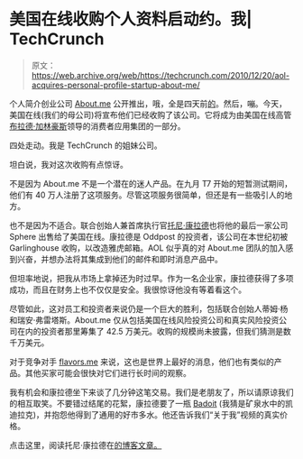 # 美国在线收购个人资料启动约。我| TechCrunch

> 原文：<https://web.archive.org/web/https://techcrunch.com/2010/12/20/aol-acquires-personal-profile-startup-about-me/>

个人简介创业公司 [About.me](https://web.archive.org/web/20230401223805/http://www.about.me/) 公开推出，哦，全是四天前[的](https://web.archive.org/web/20230401223805/https://techcrunch.com/2010/12/16/about-me-has-400000-beta-testers-opens-doors-to-all/)。然后，嘣。今天，美国在线(我们的母公司)将宣布他们已经收购了该公司。它将成为由美国在线高管[布拉德·加林豪斯](https://web.archive.org/web/20230401223805/http://www.crunchbase.com/person/brad-garlinghouse)领导的消费者应用集团的一部分。

四处走动。我是 TechCrunch 的姐妹公司。

坦白说，我对这次收购有点惊讶。

不是因为 About.me 不是一个潜在的迷人产品。在九月 T7 开始的短暂测试期间，他们有 40 万人注册了这项服务。尽管这项服务很简单，但还是有一些吸引人的地方。

也不是因为不适合。联合创始人兼首席执行官[托尼·康拉德](https://web.archive.org/web/20230401223805/http://www.crunchbase.com/person/tony-conrad)也将他的最后一家公司 Sphere 出售给了美国在线。康拉德是 Oddpost 的投资者，该公司在本世纪初被 Garlinghouse 收购，以改造雅虎邮箱。AOL 似乎真的对 About.me 团队的加入感到兴奋，并想办法将其集成到他们的邮件和即时消息产品中。

但坦率地说，把我从市场上拿掉还为时过早。作为一名企业家，康拉德获得了多项成功，而且在财务上也不仅仅是安全。我很惊讶他没有等着看这个。

尽管如此，这对员工和投资者来说仍是一个巨大的胜利，包括联合创始人蒂姆·杨和瑞安·弗雷塔斯。About.me 仅从包括美国在线风险投资公司和真实风险投资公司在内的投资者那里筹集了 42.5 万美元。收购的规模尚未披露，但我们猜测是数千万美元。

对于竞争对手 [flavors.me](https://web.archive.org/web/20230401223805/http://flavors.me/) 来说，这也是世界上最好的消息，他们也有类似的产品。其他买家可能会很快对它们进行长时间的观察。

我有机会和康拉德坐下来谈了几分钟这笔交易。我们是老朋友了，所以请原谅我们的相互取笑。不要错过结尾的花絮，康拉德要了一瓶 [Badoit](https://web.archive.org/web/20230401223805/http://www.finewaters.com/Bottled_Water/France/Badoit.asp) (我猜是矿泉水中的凯迪拉克)，并抱怨他得到了通用的好市多水。他还告诉我们“关于我”视频的真实价格。

点击这里，阅读托尼·康拉德在[的博客文章。](https://web.archive.org/web/20230401223805/http://tonyconrad.wordpress.com/2010/12/20/booyah/)